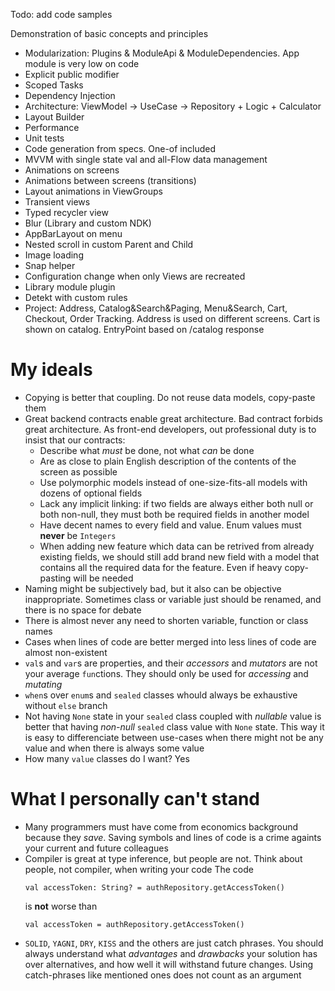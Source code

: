 Todo: add code samples

Demonstration of basic concepts and principles
- Modularization: Plugins & ModuleApi & ModuleDependencies. App module is very low on code
- Explicit public modifier
- Scoped Tasks
- Dependency Injection
- Architecture: ViewModel -> UseCase -> Repository + Logic + Calculator
- Layout Builder
- Performance
- Unit tests
- Code generation from specs. One-of included
- MVVM with single state val and all-Flow data management
- Animations on screens
- Animations between screens (transitions)
- Layout animations in ViewGroups
- Transient views
- Typed recycler view
- Blur (Library and custom NDK)
- AppBarLayout on menu
- Nested scroll in custom Parent and Child
- Image loading
- Snap helper
- Configuration change when only Views are recreated
- Library module plugin
- Detekt with custom rules
- Project: Address, Catalog&Search&Paging, Menu&Search, Cart, Checkout, Order Tracking. Address is used on different screens. Cart is shown on catalog. EntryPoint based on /catalog response 

# My ideals
- Copying is better that coupling. Do not reuse data models, copy-paste them
- Great backend contracts enable great architecture. Bad contract forbids great architecture. As front-end developers, out professional duty is to insist that our contracts:
  - Describe what _must_ be done, not what _can_ be done
  - Are as close to plain English description of the contents of the screen as possible
  - Use polymorphic models instead of one-size-fits-all models with dozens of optional fields
  - Lack any implicit linking: if two fields are always either both null or both non-null, they must both be required fields in another model
  - Have decent names to every field and value. Enum values must __never__ be `Integers`
  - When adding new feature which data can be retrived from already existing fields, we should still add brand new field with a model that contains all the required data for the feature. Even if heavy copy-pasting will be needed
- Naming might be subjectively bad, but it also can be objective inappropriate. Sometimes class or variable just
  should be renamed, and there is no space for debate
- There is almost never any need to shorten variable, function or class names
- Cases when lines of code are better merged into less lines of code are almost non-existent 
- `val`s and `var`s are properties, and their _accessors_ and _mutators_ are not your average `fun`ctions. They should
  only be used for _accessing_ and _mutating_
- `when`s over `enum`s and `sealed` classes whould always be exhaustive without `else` branch
- Not having `None` state in your `sealed` class coupled with _nullable_ value is better that having _non-null_ `sealed`
  class value with `None` state. This way it is easy to differenciate between use-cases when there might not be any value
  and when there is always some value
- How many `value` classes do I want? Yes

# What I personally can't stand
- Many programmers must have come from economics background because they _save_. Saving symbols and lines of code
  is a crime againts your current and future colleagues
- Compiler is great at type inference, but people are not. Think about people, not compiler, when writing your code
  The code
  ```
  val accessToken: String? = authRepository.getAccessToken()
  ```
  is __not__ worse than
  ```
  val accessToken = authRepository.getAccessToken()
  ```
- `SOLID`, `YAGNI`, `DRY`, `KISS` and the others are just catch phrases. You should always understand what _advantages_
  and _drawbacks_ your solution has over alternatives, and how well it will withstand future changes. Using catch-phrases
  like mentioned ones does not count as an argument
